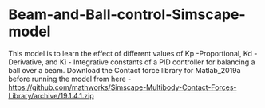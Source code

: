 # Beam-and-Ball-control-Simscape-model
This model is to learn the effect of different values of Kp -Proportional, Kd - Derivative, and Ki - Integrative constants of a PID controller for balancing a ball over a beam. 
Download the Contact force library for Matlab_2019a before running the model from here - https://github.com/mathworks/Simscape-Multibody-Contact-Forces-Library/archive/19.1.4.1.zip
